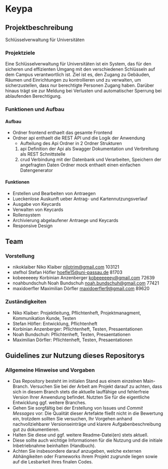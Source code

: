 # Keypa

## Projektbeschreibung

Schlüsselverwaltung für Universitäten

### Projektziele

Eine Schlüsselverwaltung für Universitäten ist ein System, das für den sicheren und effizienten Umgang mit den verschiedenen Schlüsseln auf dem Campus verantwortlich ist. Ziel ist es, den Zugang zu Gebäuden, Räumen und Einrichtungen zu kontrollieren und zu verwalten, um sicherzustellen, dass nur berechtigte Personen Zugang haben. Darüber hinaus trägt sie zur Meldung bei Verlusten und automatischer Sperrung bei ablaufenden Berechtigung.


### Funktionen und Aufbau
#### Aufbau
* Ordner frontend enthaelt das gesamte Frontend
* Ordner api enthaelt die REST API und die Logik der Anwendung
  * Aufteilung des Api Ordner in 2 Ordner Strukturen
  1. api Definition der Api als Swagger Dokumentation und Verbreitung als REST Schnittstelle
  2. crud Verbindung mit der Datenbank und Verarbeiten, Speichern der angefragten Daten
Ordner mock enthaelt einen einfachen Datengenerator

#### Funktionen
* Erstellen und Bearbeiten von Antraegen
* Lueckenlose Auskunft ueber Antrag- und Kartennutzungsverlauf
* Ausgabe von Keycards
* Verwalten von Keycards
* Rollensystem
* Archivierung abgelaufener Antraege und Keycards
* Responsive Design

## Team

### Vorstellung

* nikoklaiber Niko Klaiber nilotrim@gmail.com 103121
* stefhol Stefan Höfler hoefle15@uni-passau.de 81703
* kobeeeeeey Korbinian Anzenberger kobeeeeeey@gmail.com 72639
* noahbundschuh Noah Bundschuh noah.bundschuh@gmail.com 77421
* maxidoerfler Maximilian Dörfler maxidoerfler9@gmail.com 89620


### Zuständigkeiten

* Niko Klaiber: Projektleitung, Pflichtenheft, Projektmanagment, Kommunikation Kunde, Testen
* Stefan Höfler: Entwicklung, Pflichtenheft
* Korbinian Anzenberger: Pflichtenheft, Testen, Presaentationen
* Noah Bundschuh: Pflichtenheft, Testen, Presaentationen
* Maximilian Dörfler: Pflichtenheft, Testen, Presaentationen

## Guidelines zur Nutzung dieses Repositorys

### Allgemeine Hinweise und Vorgaben

* Das Repository besteht im initialen Stand aus einem einzelnen Main-Branch. Versuchen Sie bei der Arbeit am Projekt darauf zu achten, dass sich in diesem Branch stets die aktuelle lauffähige und fehlerfreie Version Ihrer Anwendung befindet. Nutzten Sie für die eigentliche Entwicklung ggf. weitere Branches.
* Gehen Sie sorgfältig bei der Erstellung von Issues und *Commit Messages* vor: Die Qualität dieser Artefakte fließt nicht in die Bewertung ein, trotzdem sollten Sie versuchen, Ihr Vorgehen anhand nachvollziehbarer Versionseinträge und klarere Aufgabenbeschreibung gut zu dokumentieren.
* Halten Sie diese und ggf. weitere Readme-Datei(en) stets aktuell.
* Diese sollte auch wichtige Informationen für die Nutzung und die initiale Inbetriebnahme beinhalten (Handbuch).
* Achten Sie insbesondere darauf anzugeben, welche externen Abhängikeiten oder Frameworks ihrem Projekt zugrunde liegen sowie auf die Lesbarkeit ihres finalen Codes.
